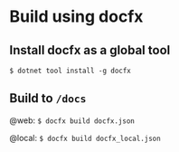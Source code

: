 Build using docfx
===

## Install docfx as a global tool

`$ dotnet tool install -g docfx`

## Build to `/docs`

@web: `$ docfx build docfx.json`

@local: `$ docfx build docfx_local.json`
